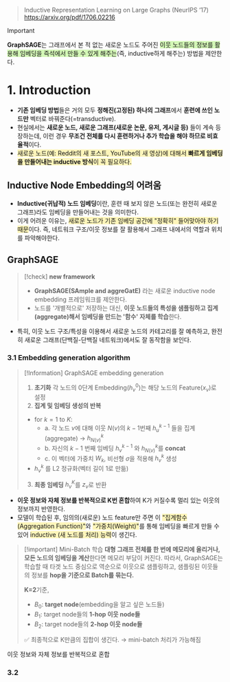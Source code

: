 > Inductive Representation Learning on Large Graphs (NeurIPS ‘17)
> https://arxiv.org/pdf/1706.02216

> [!important] 
> **GraphSAGE**는 그래프에서 본 적 없는 새로운 노드도 주어진 <span style="background:#d3f8b6">이웃 노드들의 정보를 활용해 임베딩을 즉석에서 만들 수 있게 해주는</span>(즉, inductive하게 해주는) 방법을 제안한다. 

# 1. Introduction
- **기존 임베딩 방법**들은 거의 모두 **정해진(고정된) 하나의 그래프**에서 **훈련에 쓰인 노드만** 벡터로 바꿔준다(=transductive).
- 현실에서는 **새로운 노드, 새로운 그래프(새로운 논문, 유저, 게시글 등)** 들이 계속 등장하는데, 이런 경우 **무조건 전체를 다시 훈련하거나 추가 학습을 해야 하므로 비효율적**이다. 
- <span style="background:rgba(255, 238, 131, 0.55)">새로운 노드(예: Reddit의 새 포스트, YouTube의 새 영상)에 대해서 <b>빠르게 임베딩을 만들어내는 inductive 방식</b>이 꼭 필요하다.</span>

## Inductive Node Embedding의 어려움
- **Inductive(귀납적) 노드 임베딩**이란, 훈련 때 보지 않은 노드(또는 완전히 새로운 그래프)라도 임베딩을 만들어내는 것을 의미한다. 
- 이게 어려운 이유는, <span style="background:rgba(255, 238, 131, 0.55)">새로운 노드가 기존 임베딩 공간에 "정확히" 들어맞아야 하기 때문</span>이다. 즉, 네트워크 구조/이웃 정보를 잘 활용해서 그래프 내에서의 역할과 위치를 파악해야한다. 

## GraphSAGE
> [!check] **new framework**
> - **GraphSAGE(SAmple and aggreGatE)** 라는 새로운 inductive node embedding 프레임워크를 제안한다. 
> - 노드를 '개별적으로' 저장하는 대신, **이웃 노드들의 특성을 샘플링하고 집계(aggregate)해서 임베딩을 만드는 '함수' 자체를 학습**한다. 

- 특히, 이웃 노드 구조/특성을 이용해서 새로운 노드의 카테고리를 잘 예측하고, 완전히 새로운 그래프(단백질-단백질 네트워크)에서도 잘 동작함을 보인다. 

### 3.1 Embedding generation algorithm 
> [!Information] GraphSAGE embedding generation
> 1. **초기화**
> 	각 노드의 0단계 Embedding($h^0_v$)는 해당 노드의 Feature($x_v$)로 설정
> 2. **집계 및 임베딩 생성의 반복**
> 	- for $k=1$ to $K$:
> 		- a. 각 노드 $v$에 대해 이웃 $N(v)$의 $k-1$번째 $h^{k-1}_u$ 들을 집계(aggregate) →  $h^k_{N(v)}$   
> 		- b. 자신의 $k-1$ 번째 임베딩 $h^{k-1}_v$ 와 $h^k_{N(v)}$를 **concat**  
> 		- c. 이 벡터에 가중치 $W_k$, 비선형 $\sigma$을 적용해 $h^k_v$ 생성
> 	- $h^k_v$ 를 L2 정규화(벡터 길이 1로 만듦)
> 3. **최종 임베딩**
> 	$h^K_v$를 $z_v$로 반환

- **이웃 정보와 자체 정보를 반복적으로 K번 혼합**하여 K가 커질수록 멀리 있는 이웃의 정보까지 반영한다. 
- 모델이 학습된 후, 임의의(새로운) 노드 feature만 주면 이 <span style="background:rgba(255, 238, 131, 0.55)">"집계함수(Aggregation Function)"</span>와 <span style="background:rgba(255, 238, 131, 0.55)">"가중치(Weight)"</span>를 통해 임베딩을 빠르게 만들 수 있어 <span style="background:rgba(255, 238, 131, 0.55)">inductive (새 노드를 처리) 능력</span>이 생긴다. 

> [!important] Mini-Batch 학습
> **대형 그래프 전체를 한 번에 메모리에 올리거나, 모든 노드의 임베딩을 계산**한다면 메모리 부담이 커진다. 
> 따라서, GraphSAGE는 학습할 때 타겟 노드 중심으로 역순으로 이웃으로 샘플링하고, 샘플링된 이웃들의 정보를 **hop을 기준으로 Batch를 묶는다.** 
> 
> **K=2**기준,
> - $B_0$: **target node**(embedding을 알고 싶은 노드들)
> - $B_1$: target node들의 **1-hop 이웃 node들**
> - $B_2$: target node들의 **2-hop 이웃 node들** 
> 
> ✅ 최종적으로 K만큼의 집합이 생긴다. → mini-batch 처리가 가능해짐






이웃 정보와 자체 정보를 반복적으로 혼합 
### 3.2 
